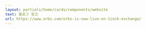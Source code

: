 ```yaml
---
layout: partials/home/cards/components/website
text: 블로그 링크
url: https://www.orbs.com/orbs-is-now-live-on-1inch-exchange/
---
```

